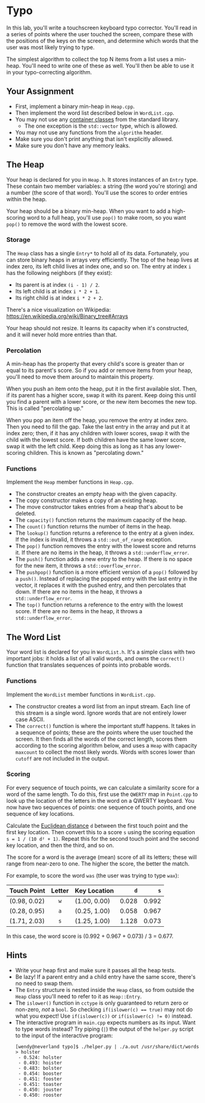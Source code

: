 # Typo

In this lab, you'll write a touchscreen keyboard typo corrector.  You'll read in
a  series of points  where the user  touched the screen,  compare these with the
positions of the keys on the screen, and determine which words that the user was
most likely trying to type.

The  simplest algorithm to collect the  top N items from a list uses a min-heap.
You'll need to write one of these as well. You'll then be able to use it in your
typo-correcting algorithm.


## Your Assignment

- First, implement a binary min-heap in `Heap.cpp`.
- Then implement the word list described below in `WordList.cpp`.
- You may not use any [container classes][containers] from the standard library.
  - The one exception is the `std::vector` type, which is allowed.
- You may not use any functions from the `algorithm` header.
- Make sure you don't print anything that isn't explicitly allowed.
- Make sure you don't have any memory leaks.


## The Heap

Your heap is declared for you in  `Heap.h`.  It stores  instances of an  `Entry`
type. These contain two member variables: a string (the word you're storing) and
a number (the score of that word). You'll use the scores to order entries within
the heap.

Your heap should be a binary min-heap.  When you want to add a high-scoring word
to a full heap,  you'll use `pop()` to make room,  so you want `pop()` to remove
the word with the lowest score.


### Storage

The `Heap` class has a single `Entry*` to hold all of its data. Fortunately, you
can store binary heaps in arrays very efficiently.  The top of the heap lives at
index zero, its left child lives at index one, and so on. The entry at index `i`
has the following neighbors (if they exist):

- Its parent is at index `(i - 1) / 2`.
- Its left child is at index `i * 2 + 1`.
- Its right child is at index `i * 2 + 2`.

There's a nice visualization on Wikipedia:
<https://en.wikipedia.org/wiki/Binary_tree#Arrays>

Your heap  should not resize.  It learns its capacity when it's constructed, and
it will never hold more entries than that.


### Percolation

A min-heap has the property that every child's score is greater than or equal to
its parent's score. So if you add or remove items from your heap, you'll need to
move them around to maintain this property.

When you push an item onto the heap,  put it in the first available slot.  Then,
if its parent has a higher score, swap it with its parent. Keep doing this until
you find a parent with a lower score, or the new item becomes the new top.  This
is called "percolating up."

When you pop an item off the heap, you remove the entry at index zero.  Then you
need to fill the gap. Take the last entry in the array and put it at index zero;
then,  if it has any children with lower scores, swap it with the child with the
lowest score.  If both children have the same lower score, swap it with the left
child.  Keep doing this  as long as it has  any lower-scoring children.  This is
known as "percolating down."


### Functions

Implement the `Heap` member functions in `Heap.cpp`.

- The constructor creates an empty heap with the given capacity.
- The copy constructor makes a copy of an existing heap.
- The move constructor takes entries from a heap that's about to be deleted.
- The `capacity()` function returns the maximum capacity of the heap.
- The `count()` function returns the number of items in the heap.
- The `lookup()` function returns a reference to the entry at a given index.
  If the index is invalid, it throws a `std::out_of_range` exception.
- The `pop()` function removes the entry with the lowest score and returns it.
  If there are no items in the heap, it throws a `std::underflow_error`.
- The `push()` function adds a new entry to the heap.  If there is no space for
  the new item, it throws a `std::overflow_error`.
- The `pushpop()` function is a more efficient version of a `pop()` followed by
  a `push()`.  Instead of replacing the popped entry with the last entry in the
  vector, it replaces it with the pushed entry, and then percolates that down.
  If there are no items in the heap, it throws a `std::underflow_error`.
- The `top()` function returns a reference to the entry with the lowest score.
  If there are no items in the heap, it throws a `std::underflow_error`.


## The Word List

Your word list is  declared for you  in `WordList.h`.  It's a  simple class with
two important jobs: it holds a list of all valid words, and owns the `correct()`
function that translates sequences of points into probable words.


### Functions

Implement the `WordList` member functions in `WordList.cpp`.

- The  constructor creates a word list  from an input stream.  Each line of this
  stream is a single word.  Ignore words that are not entirely lower case ASCII.
- The `correct()` function  is where the important stuff happens.  It takes in a
  sequence of points; these are the points where the user touched the screen. It
  then finds all the words of the  correct length,  scores them according to the
  scoring algorithm below, and uses a `Heap` with capacity `maxcount` to collect
  the most likely words.  Words with scores lower than `cutoff` are not included
  in the output.


### Scoring

For every sequence  of touch points,  we can calculate  a similarity score for a
word of the same length.  To do this, first use the `QWERTY` map  in `Point.cpp`
to look up the location of the letters in the word on a QWERTY keyboard. You now
have two sequences of points:  one sequence of touch points, and one sequence of
key locations.

Calculate the [Euclidean distance][euclidean] `d`  between the first touch point
and the first key location.  Then convert this to a score `s`  using the scoring
equation  `s = 1 / (10 d² + 1)`.  Repeat this for the second touch point and the
second key location, and then the third, and so on.

The score for a word is the average (mean) score of all its letters;  these will
range from near-zero to one.  The higher the score, the better the match.

For example, to score the word `was` (the user was trying to type `wax`):

| Touch Point  | Letter | Key Location | `d`   | `s`   |
|--------------|:------:|--------------|------:|------:|
| (0.98, 0.02) | `w`    | (1.00, 0.00) | 0.028 | 0.992 |
| (0.28, 0.95) | `a`    | (0.25, 1.00) | 0.058 | 0.967 |
| (1.71, 2.03) | `s`    | (1.25, 1.00) | 1.128 | 0.073 |

In this case, the word score is (0.992 + 0.967 + 0.073) / 3 = 0.677.


## Hints

- Write your heap first and make sure it passes all the heap tests.
- Be lazy!  If a parent entry and a child entry have the same score, there's no
  need to swap them.
- The `Entry` structure is nested inside the `Heap` class, so from outside the
  `Heap` class you'll need to refer to it as `Heap::Entry`.
- The `islower()` function in `cctype` is only guaranteed to return zero or
  non-zero, _not_ a `bool`.  So checking `if(islower(c) == true)` may not do
  what you expect!  Use `if(islower(c))` or `if(islower(c) != 0)` instead.
- The interactive program in `main.cpp` expects numbers as its input.  Want to
  type words instead?  Try piping (`|`) the output of the `helper.py` script to
  the input of the interactive program:
  ```
  [wendy@neverland typo]$ ./helper.py | ./a.out /usr/share/dict/words
  > holster
   - 0.524: holster
   - 0.493: hoister
   - 0.483: bolster
   - 0.454: booster
   - 0.451: fooster
   - 0.451: toaster
   - 0.450: jouster
   - 0.450: rooster
  ```


[containers]: https://cplusplus.com/reference/stl/
[euclidean]: https://en.wikipedia.org/wiki/Euclidean_distance
